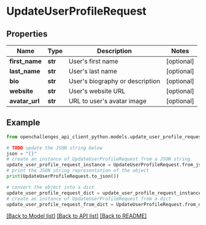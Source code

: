 # UpdateUserProfileRequest

## Properties

| Name           | Type    | Description                         | Notes      |
| -------------- | ------- | ----------------------------------- | ---------- |
| **first_name** | **str** | User&#39;s first name               | [optional] |
| **last_name**  | **str** | User&#39;s last name                | [optional] |
| **bio**        | **str** | User&#39;s biography or description | [optional] |
| **website**    | **str** | User&#39;s website URL              | [optional] |
| **avatar_url** | **str** | URL to user&#39;s avatar image      | [optional] |

## Example

```python
from openchallenges_api_client_python.models.update_user_profile_request import UpdateUserProfileRequest

# TODO update the JSON string below
json = "{}"
# create an instance of UpdateUserProfileRequest from a JSON string
update_user_profile_request_instance = UpdateUserProfileRequest.from_json(json)
# print the JSON string representation of the object
print(UpdateUserProfileRequest.to_json())

# convert the object into a dict
update_user_profile_request_dict = update_user_profile_request_instance.to_dict()
# create an instance of UpdateUserProfileRequest from a dict
update_user_profile_request_from_dict = UpdateUserProfileRequest.from_dict(update_user_profile_request_dict)
```

[[Back to Model list]](../README.md#documentation-for-models) [[Back to API list]](../README.md#documentation-for-api-endpoints) [[Back to README]](../README.md)
